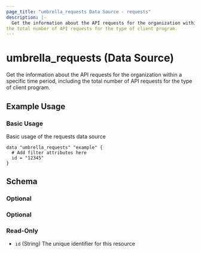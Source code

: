 ```yaml
---
page_title: "umbrella_requests Data Source - requests"
description: |-
  Get the information about the API requests for the organization within a specific time period, including
the total number of API requests for the type of client program.
---
```


# umbrella_requests (Data Source)

Get the information about the API requests for the organization within a specific time period, including
the total number of API requests for the type of client program.

## Example Usage


### Basic Usage

Basic usage of the requests data source

```hcl
data "umbrella_requests" "example" {
  # Add filter attributes here
  id = "12345"
}
```



## Schema

### Optional



### Optional



### Read-Only

- `id` (String) The unique identifier for this resource



